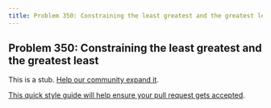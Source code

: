 ```yaml
---
title: Problem 350: Constraining the least greatest and the greatest least
---
```

## Problem 350: Constraining the least greatest and the greatest least

This is a stub. <a href='https://github.com/freecodecamp/guides/tree/master/src/pages/certifications/coding-interview-prep/project-euler/problem-350-constraining-the-least-greatest-and-the-greatest-least/index.md' target='_blank' rel='nofollow'>Help our community expand it</a>.

<a href='https://github.com/freecodecamp/guides/blob/master/README.md' target='_blank' rel='nofollow'>This quick style guide will help ensure your pull request gets accepted</a>.

<!-- The article goes here, in GitHub-flavored Markdown. Feel free to add YouTube videos, images, and CodePen/JSBin embeds  -->
